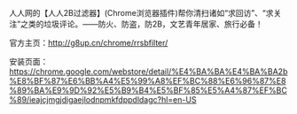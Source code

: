 人人网的【人人2B过滤器】(Chrome浏览器插件)帮你清扫诸如“求回访”、“求关注”之类的垃圾评论。——防火、防盗，防2B，文艺青年居家、旅行必备！

官方主页：http://g8up.cn/chrome/rrsbfilter/

安装页面：https://chrome.google.com/webstore/detail/%E4%BA%BA%E4%BA%BA2b%E8%BF%87%E6%BB%A4%E5%99%A8%EF%BC%88%E6%96%87%E8%89%BA%E9%9D%92%E5%B9%B4%E5%BF%85%E5%A4%87%EF%BC%89/ieajcjmgjdigaejlodnpmkfdppdldagc?hl=en-US

